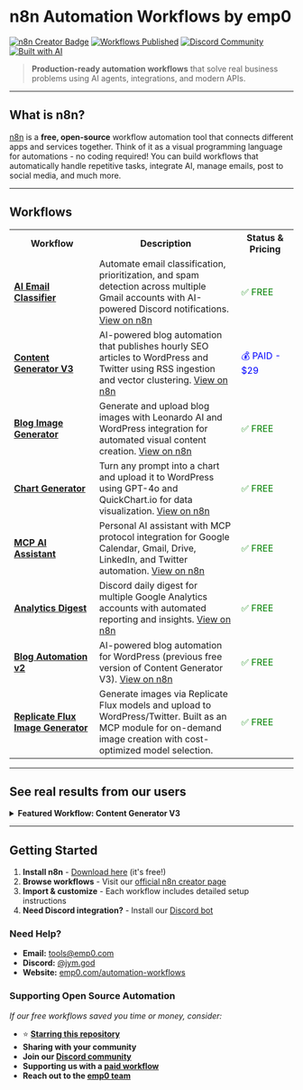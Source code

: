 # n8n Automation Workflows by emp0

[![n8n Creator Badge](https://img.shields.io/badge/n8n-Creator-blue?style=flat-square&logo=n8n)](https://n8n.io/creators/jay-emp0/) [![Workflows Published](https://img.shields.io/badge/Workflows-6+-brightgreen?style=flat-square)](#workflows) [![Discord Community](https://img.shields.io/badge/Discord-Community-7289da?style=flat-square&logo=discord)](https://discord.com/users/jym.god) [![Built with AI](https://img.shields.io/badge/Built%20with-AI-orange?style=flat-square)](#)

> **Production-ready automation workflows** that solve real business problems using AI agents, integrations, and modern APIs.

---

## What is n8n?

[n8n](https://n8n.io) is a **free, open-source** workflow automation tool that connects different apps and services together. Think of it as a visual programming language for automations - no coding required! You can build workflows that automatically handle repetitive tasks, integrate AI, manage emails, post to social media, and much more.

---

## Workflows

<table>
  <tr>
    <th width="30%">Workflow</th>
    <th width="50%">Description</th>
    <th width="20%">Status & Pricing</th>
  </tr>
  <tr>
    <td><strong><a href="AI%20Email%20Classifier/">AI Email Classifier</a></strong></td>
    <td>Automate email classification, prioritization, and spam detection across multiple Gmail accounts with AI-powered Discord notifications. <a href="https://n8n.io/workflows/5789-multi-account-email-classifier-with-ai-gmail-discord-and-google-sheets/">View on n8n</a></td>
    <td><span style="color: green;">✅ FREE</span></td>
  </tr>
  <tr>
    <td><strong><a href="Content%20Generator%20V3/">Content Generator V3</a></strong></td>
    <td>AI-powered blog automation that publishes hourly SEO articles to WordPress and Twitter using RSS ingestion and vector clustering. <a href="https://n8n.io/workflows/6734-ai-blog-automation-publish-hourly-seo-articles-to-wordpress-and-twitter-v3/">View on n8n</a></td>
    <td><a href="https://0emp0.gumroad.com/l/content-farming-v3" style="color: blue; text-decoration: none;"><span style="color: blue;">💰 PAID - $29</span></a></td>
  </tr>
  <tr>
    <td><strong><a href="Generate%20and%20Upload%20Blog%20Images%20with%20Leonardo%20AI%20and%20WordPress/">Blog Image Generator</a></strong></td>
    <td>Generate and upload blog images with Leonardo AI and WordPress integration for automated visual content creation. <a href="https://n8n.io/workflows/6363-generate-and-upload-blog-images-with-leonardo-ai-and-wordpress/">View on n8n</a></td>
    <td><span style="color: green;">✅ FREE</span></td>
  </tr>
  <tr>
    <td><strong><a href="Turn%20Any%20Prompt%20Into%20a%20Chart%20and%20Upload%20It%20to%20WordPress/">Chart Generator</a></strong></td>
    <td>Turn any prompt into a chart and upload it to WordPress using GPT-4o and QuickChart.io for data visualization. <a href="https://n8n.io/workflows/6361-ai-powered-chart-generation-from-web-data-with-gpt-4o-and-wordpress-upload/">View on n8n</a></td>
    <td><span style="color: green;">✅ FREE</span></td>
  </tr>
  <tr>
    <td><strong><a href="MCP%20AI%20Assistant/">MCP AI Assistant</a></strong></td>
    <td>Personal AI assistant with MCP protocol integration for Google Calendar, Gmail, Drive, LinkedIn, and Twitter automation. <a href="https://n8n.io/workflows/5850/">View on n8n</a></td>
    <td><span style="color: green;">✅ FREE</span></td>
  </tr>
  <tr>
    <td><strong><a href="Discord%20Daily%20Digest%20for%20Multiple%20Google%20Analytics%20Accounts/">Analytics Digest</a></strong></td>
    <td>Discord daily digest for multiple Google Analytics accounts with automated reporting and insights. <a href="https://n8n.io/workflows/5470-discord-daily-digest-for-multiple-google-analytics-accounts/">View on n8n</a></td>
    <td><span style="color: green;">✅ FREE</span></td>
  </tr>
  <tr>
    <td><strong><a href="AI-Powered%20Blog%20Automation%20for%20WordPress/">Blog Automation v2</a></strong></td>
    <td>AI-powered blog automation for WordPress (previous free version of Content Generator V3). <a href="https://n8n.io/workflows/5230-content-farming-ai-powered-blog-automation-for-wordpress/">View on n8n</a></td>
    <td><span style="color: green;">✅ FREE</span></td>
  </tr>
  <tr>
    <td><strong><a href="Generate%20Images%20with%20Replicate%20and%20Flux/">Replicate Flux Image Generator</a></strong></td>
    <td>Generate images via Replicate Flux models and upload to WordPress/Twitter. Built as an MCP module for on-demand image creation with cost-optimized model selection.</td>
    <td><span style="color: green;">✅ FREE</span></td>
  </tr>
</table>

---

## See real results from our users

<details>
<summary><strong>Featured Workflow: Content Generator V3</strong></summary>

![Traffic Growth](https://articles.emp0.com/wp-content/uploads/2025/08/content-generator-v3-gumroad-banner-1.png)

**What users achieve:**
- [A fully automated blog](https://emp0.com) that posts 10 time a day
- **1000+ daily visitors** from automated SEO content
- **300% traffic increase** in first month
- **90% time saved** on content creation
- **ROI positive** after 30 days

**Monthly Operating Cost:** ~$150 (vs $3000+ for content team)

[Read Customer Reviews](https://0emp0.gumroad.com/l/content-farming-v3)

</details>

---

## Getting Started

1. **Install n8n** - [Download here](https://n8n.io/download/) (it's free!)
2. **Browse workflows** - Visit our [official n8n creator page](https://n8n.io/creators/jay-emp0/)
3. **Import & customize** - Each workflow includes detailed setup instructions
4. **Need Discord integration?** - Install our [Discord bot](https://github.com/Jharilela/n8n_discord_trigger_bot)

### Need Help?

- **Email:** [tools@emp0.com](mailto:tools@emp0.com)
- **Discord:** [@jym.god](https://discord.com/users/jym.god)
- **Website:** [emp0.com/automation-workflows](https://emp0.com/automation-workflows)

### Supporting Open Source Automation

*If our free workflows saved you time or money, consider:*
- ⭐ **[Starring this repository](https://github.com/Jharilela/n8n-workflows)**
- **Sharing with your community**
- **Join our [Discord community](https://discord.gg/ppYVyzcu7E)**
- **Supporting us with a [paid workflow](https://store.emp0.com)**
- **Reach out to the [emp0 team](https://emp0.com)**
